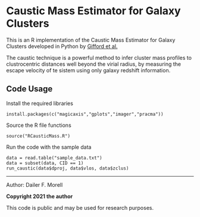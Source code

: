 # Caustic Mass Estimator for Galaxy Clusters 
This is an R implementation of the Caustic Mass Estimator for Galaxy Clusters developed in Python by [Gifford et al.](https://github.com/giffordw/CausticMass)

The caustic technique is a powerful method to infer cluster mass profiles to clustrocentric distances well beyond the virial radius, by measuring the escape velocity of te sistem using only galaxy redshift information.

Code Usage
----------
Install the required libraries
```
install.packages(c("magicaxis","gplots","imager","pracma"))
```
Source the R file functions
```
source("RCausticMass.R")
```
Run the code with the sample data
```
data = read.table("sample_data.txt")
data = subset(data, CID == 1)
run_caustic(data$dproj, data$vlos, data$zclus)
```
----------
Author: Dailer F. Morell

**Copyright 2021 the author**

This code is public and may be used for research purposes.
